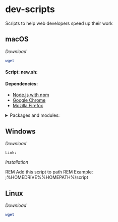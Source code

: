 # dev-scripts
Scripts to help web developers speed up their work

## macOS

_Download_

```bash
wget
```

#### Script: new.sh:

#### Dependencies:

* [Node.js with npm](https://nodejs.org/en/download/package-manager/)
* [Google Chrome](https://www.google.com/chrome/)
* [Mozilla Firefox](https://www.mozilla.org/en-US/)

<details>
  <summary>Packages and modules:</summary>
  [Rollup](https://github.com/rollup/rollup#readme)
  <br/>
  [rollup-plugin-browsersync](https://github.com/4lejandrito/rollup-plugin-browsersync#readme)
  <br/>
  [rollup-plugin-postcss](https://github.com/egoist/rollup-plugin-postcss#readme)
  <br/>
  [node-sass](https://github.com/sass/node-sass#readme)
  <br/>
  [postcss-normalize](https://github.com/csstools/postcss-normalize#readme)
  <br/>
  [Browserslist](https://github.com/browserslist/browserslist#readme)
  <br/>
  [Autoprefixer](https://github.com/postcss/autoprefixer#readme)
  <br/>
  [cssnano](https://cssnano.co/)
  <br/>
  [stylelint CLI](https://github.com/stylelint/stylelint/blob/master/docs/user-guide/cli.md)
  <br/>
  [stylelint-config-standard](https://github.com/stylelint/stylelint-config-standard)
</details>

## Windows

_Download_

```
Link:
```

_Installation_

REM Add this script to path
REM Example: ;%HOMEDRIVE%%HOMEPATH%\script

## Linux

_Download_

```bash
wget
```